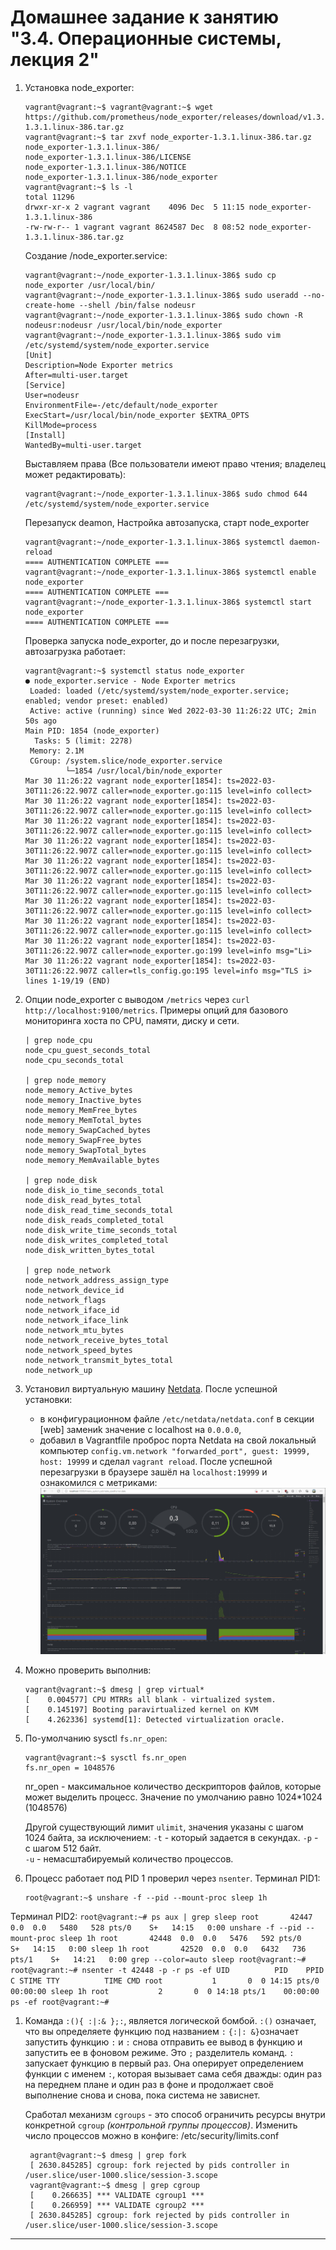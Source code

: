 # Домашнее задание к занятию "3.4. Операционные системы, лекция 2"

1. Установка node_exporter:
    ```
   vagrant@vagrant:~$ vagrant@vagrant:~$ wget https://github.com/prometheus/node_exporter/releases/download/v1.3.1/node_exporter-1.3.1.linux-386.tar.gz
   vagrant@vagrant:~$ tar zxvf node_exporter-1.3.1.linux-386.tar.gz
   node_exporter-1.3.1.linux-386/
   node_exporter-1.3.1.linux-386/LICENSE
   node_exporter-1.3.1.linux-386/NOTICE
   node_exporter-1.3.1.linux-386/node_exporter
   vagrant@vagrant:~$ ls -l
   total 11296
   drwxr-xr-x 2 vagrant vagrant    4096 Dec  5 11:15 node_exporter-1.3.1.linux-386
   -rw-rw-r-- 1 vagrant vagrant 8624587 Dec  8 08:52 node_exporter-1.3.1.linux-386.tar.gz
    ```
   Создание /node_exporter.service:
    ```
   vagrant@vagrant:~/node_exporter-1.3.1.linux-386$ sudo cp node_exporter /usr/local/bin/
   vagrant@vagrant:~/node_exporter-1.3.1.linux-386$ sudo useradd --no-create-home --shell /bin/false nodeusr
   vagrant@vagrant:~/node_exporter-1.3.1.linux-386$ sudo chown -R nodeusr:nodeusr /usr/local/bin/node_exporter
   vagrant@vagrant:~/node_exporter-1.3.1.linux-386$ sudo vim /etc/systemd/system/node_exporter.service
   [Unit]
   Description=Node Exporter metrics
   After=multi-user.target
   [Service]
   User=nodeusr
   EnvironmentFile=-/etc/default/node_exporter
   ExecStart=/usr/local/bin/node_exporter $EXTRA_OPTS
   KillMode=process
   [Install]
   WantedBy=multi-user.target
    ```   
    Выставляем права (Все пользователи имеют право чтения; владелец может редактировать):
    ``` 
    vagrant@vagrant:~/node_exporter-1.3.1.linux-386$ sudo chmod 644 /etc/systemd/system/node_exporter.service
    ```        
   Перезапуск deamon, Настройка автозапуска, старт node_exporter
    ```
    vagrant@vagrant:~/node_exporter-1.3.1.linux-386$ systemctl daemon-reload
   ==== AUTHENTICATION COMPLETE ===
   vagrant@vagrant:~/node_exporter-1.3.1.linux-386$ systemctl enable node_exporter
   ==== AUTHENTICATION COMPLETE ===
   vagrant@vagrant:~/node_exporter-1.3.1.linux-386$ systemctl start node_exporter
   ==== AUTHENTICATION COMPLETE ===
    ```
    Проверка запуска node_exporter, до и после перезагрузки, автозагрузка работает:
    ```    
    vagrant@vagrant:~$ systemctl status node_exporter
   ● node_exporter.service - Node Exporter metrics
     Loaded: loaded (/etc/systemd/system/node_exporter.service; enabled; vendor preset: enabled)
     Active: active (running) since Wed 2022-03-30 11:26:22 UTC; 2min 50s ago
   Main PID: 1854 (node_exporter)
      Tasks: 5 (limit: 2278)
     Memory: 2.1M
     CGroup: /system.slice/node_exporter.service
             └─1854 /usr/local/bin/node_exporter
   Mar 30 11:26:22 vagrant node_exporter[1854]: ts=2022-03-30T11:26:22.907Z caller=node_exporter.go:115 level=info collect>
   Mar 30 11:26:22 vagrant node_exporter[1854]: ts=2022-03-30T11:26:22.907Z caller=node_exporter.go:115 level=info collect>
   Mar 30 11:26:22 vagrant node_exporter[1854]: ts=2022-03-30T11:26:22.907Z caller=node_exporter.go:115 level=info collect>
   Mar 30 11:26:22 vagrant node_exporter[1854]: ts=2022-03-30T11:26:22.907Z caller=node_exporter.go:115 level=info collect>
   Mar 30 11:26:22 vagrant node_exporter[1854]: ts=2022-03-30T11:26:22.907Z caller=node_exporter.go:115 level=info collect>
   Mar 30 11:26:22 vagrant node_exporter[1854]: ts=2022-03-30T11:26:22.907Z caller=node_exporter.go:115 level=info collect>
   Mar 30 11:26:22 vagrant node_exporter[1854]: ts=2022-03-30T11:26:22.907Z caller=node_exporter.go:115 level=info collect>
   Mar 30 11:26:22 vagrant node_exporter[1854]: ts=2022-03-30T11:26:22.907Z caller=node_exporter.go:115 level=info collect>
   Mar 30 11:26:22 vagrant node_exporter[1854]: ts=2022-03-30T11:26:22.907Z caller=node_exporter.go:199 level=info msg="Li>
   Mar 30 11:26:22 vagrant node_exporter[1854]: ts=2022-03-30T11:26:22.907Z caller=tls_config.go:195 level=info msg="TLS i>   
   lines 1-19/19 (END)
    ```    
        
1. Опции node_exporter с выводом `/metrics` через  `curl http://localhost:9100/metrics`. Примеры опций для базового мониторинга хоста по CPU, памяти, диску и сети.
    ```    
   | grep node_cpu
   node_cpu_guest_seconds_total
   node_cpu_seconds_total
   
   | grep node_memory
   node_memory_Active_bytes
   node_memory_Inactive_bytes
   node_memory_MemFree_bytes
   node_memory_MemTotal_bytes
   node_memory_SwapCached_bytes  
   node_memory_SwapFree_bytes 
   node_memory_SwapTotal_bytes
   node_memory_MemAvailable_bytes
   
   | grep node_disk
   node_disk_io_time_seconds_total
   node_disk_read_bytes_total
   node_disk_read_time_seconds_total
   node_disk_reads_completed_total
   node_disk_write_time_seconds_total
   node_disk_writes_completed_total
   node_disk_written_bytes_total
   
   | grep node_network
   node_network_address_assign_type
   node_network_device_id
   node_network_flags
   node_network_iface_id
   node_network_iface_link
   node_network_mtu_bytes
   node_network_receive_bytes_total
   node_network_speed_bytes
   node_network_transmit_bytes_total
   node_network_up
    ```    
    
1. Установил виртуальную машину [Netdata](https://github.com/netdata/netdata). После успешной установки:
    * в конфигурационном файле `/etc/netdata/netdata.conf` в секции [web] замениk значение с localhost на `0.0.0.0`,
    * добавил в Vagrantfile проброс порта Netdata на свой локальный компьютер `config.vm.network "forwarded_port", guest: 19999, host: 19999` и сделал `vagrant reload`.
    После успешной перезагрузки в браузере зашёл на `localhost:19999` и ознакомился с метриками:
    ![Netdata](img/Netdata.jpg)

1. Можно проверить выполнив: 
    ```
    vagrant@vagrant:~$ dmesg | grep virtual*
    [    0.004577] CPU MTRRs all blank - virtualized system.
    [    0.145197] Booting paravirtualized kernel on KVM
    [    4.262336] systemd[1]: Detected virtualization oracle.
    ```

1. По-умолчанию sysctl `fs.nr_open`: 
    ```
    vagrant@vagrant:~$ sysctl fs.nr_open
    fs.nr_open = 1048576
    ```
    nr_open - максимальное количество дескрипторов файлов, которые может выделить процесс. Значение по умолчанию равно 1024\*1024 (1048576)

    Другой существующий лимит `ulimit`, значения указаны с шагом 1024 байта, за исключением: 
    `-t` - который задается в секундах. 
    `-p` - с шагом 512 байт.  
    `-u` - немасштабируемый количество процессов.

1. Процесс работает под PID 1 проверил через `nsenter`. 
Терминал PID1:
    ```
    root@vagrant:~$ unshare -f --pid --mount-proc sleep 1h
    ```
Терминал PID2:
    ```
    root@vagrant:~# ps aux | grep sleep
    root       42447  0.0  0.0   5480   528 pts/0    S+   14:15   0:00 unshare -f --pid --mount-proc sleep 1h
    root       42448  0.0  0.0   5476   592 pts/0    S+   14:15   0:00 sleep 1h
    root       42520  0.0  0.0   6432   736 pts/1    S+   14:21   0:00 grep --color=auto sleep
    root@vagrant:~#
    root@vagrant:~# nsenter -t 42448 -p -r ps -ef
    UID          PID    PPID  C STIME TTY          TIME CMD
    root           1       0  0 14:15 pts/0    00:00:00 sleep 1h
    root           2       0  0 14:18 pts/1    00:00:00 ps -ef
    root@vagrant:~#
    ```
    
1. Команда `:(){ :|:& };:`, является логической бомбой.
`:()` означает, что вы определяете функцию под названием `:`
`{:|: &}`означает запустить функцию `:` и `:` снова отправить ее вывод в функцию и запустить ее в фоновом режиме.
Это `;` разделитель команд.
`:` запускает функцию в первый раз.
Она оперирует определением функции с именем `:`, которая вызывает сама себя дважды: один раз на переднем плане и один раз в фоне и продолжает своё выполнение снова и снова, пока система не зависнет.

   Cработал механизм `сgroups` - это способ ограничить ресурсы внутри конкретной `cgroup` *(контрольной группы процессов)*.
   Изменить число процессов можно в конфиге: /etc/security/limits.conf
   ```
    agrant@vagrant:~$ dmesg | grep fork
    [ 2630.845285] cgroup: fork rejected by pids controller in /user.slice/user-1000.slice/session-3.scope
    vagrant@vagrant:~$ dmesg | grep cgroup
    [    0.266635] *** VALIDATE cgroup1 ***
    [    0.266959] *** VALIDATE cgroup2 ***
    [ 2630.845285] cgroup: fork rejected by pids controller in /user.slice/user-1000.slice/session-3.scope
   ```

 ---
